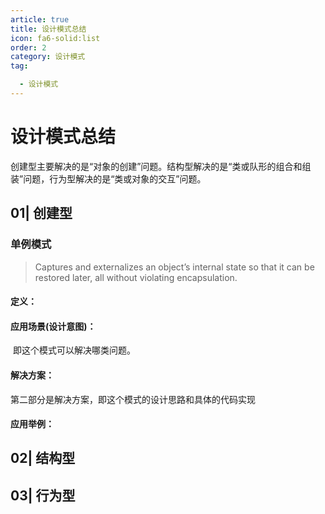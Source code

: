 ```yaml
---
article: true
title: 设计模式总结
icon: fa6-solid:list
order: 2
category: 设计模式
tag:

  - 设计模式
---
```




# 设计模式总结

​		创建型主要解决的是“对象的创建”问题。结构型解决的是“类或队形的组合和组装”问题，行为型解决的是“类或对象的交互”问题。

## 01| 创建型

### 单例模式

> Captures and externalizes an object’s internal state so that it can be restored later, all without violating encapsulation.

#### 定义：

#### 应用场景(设计意图)：

​	即这个模式可以解决哪类问题。

#### 解决方案：

第二部分是解决方案，即这个模式的设计思路和具体的代码实现

#### 应用举例：

## 02| 结构型

## 03| 行为型